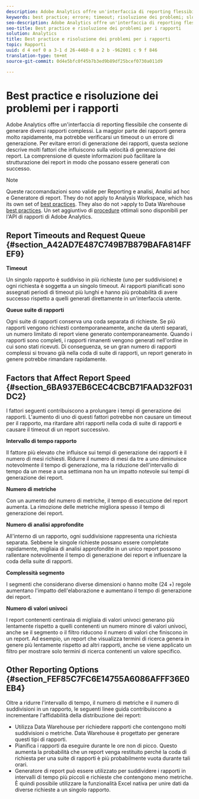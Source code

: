 ```yaml
---
description: Adobe Analytics offre un'interfaccia di reporting flessibile che consente di generare diversi rapporti complessi. La maggior parte dei rapporti genera molto rapidamente, ma potrebbe verificarsi un timeout o un errore di generazione. Per evitare errori di generazione dei rapporti, questa sezione descrive molti fattori che influiscono sulla velocità di generazione dei report. La comprensione di queste informazioni può facilitare la strutturazione dei report in modo che possano essere generati con successo.
keywords: best practice; errore; timeout; risoluzione dei problemi; slow
seo-description: Adobe Analytics offre un'interfaccia di reporting flessibile che consente di generare diversi rapporti complessi. La maggior parte dei rapporti genera molto rapidamente, ma potrebbe verificarsi un timeout o un errore di generazione. Per evitare errori di generazione dei rapporti, questa sezione descrive molti fattori che influiscono sulla velocità di generazione dei report. La comprensione di queste informazioni può facilitare la strutturazione dei report in modo che possano essere generati con successo.
seo-title: Best practice e risoluzione dei problemi per i rapporti
solution: Analytics
title: Best practice e risoluzione dei problemi per i rapporti
topic: Rapporti
uuid: d 4 eef 0 a 3-1 d 26-4460-8 a 2 b -962001 c 9 f 846
translation-type: tm+mt
source-git-commit: 0d4e5bfc0f45b7b3ed9b89df25bcef0730a011d9

---
```



# Best practice e risoluzione dei problemi per i rapporti

Adobe Analytics offre un'interfaccia di reporting flessibile che consente di generare diversi rapporti complessi. La maggior parte dei rapporti genera molto rapidamente, ma potrebbe verificarsi un timeout o un errore di generazione. Per evitare errori di generazione dei rapporti, questa sezione descrive molti fattori che influiscono sulla velocità di generazione dei report. La comprensione di queste informazioni può facilitare la strutturazione dei report in modo che possano essere generati con successo.

>[!Note]
>Queste raccomandazioni sono valide per Reporting e analisi, Analisi ad hoc e Generatore di report.
>They do not apply to Analysis Workspace, which has its own set of [best practices](/help/analyze/analysis-workspace/optimizing-performance.md). They also do not &gt;apply to Data Warehouse [best practices](https://marketing.adobe.com/resources/help/en_US/reference/?f=data_warehouse_bp). Un set aggiuntivo di
>[procedure](https://marketing.adobe.com/developer/en_US/get-started/best-practices/c-best-practices) ottimali sono disponibili per l'API di rapporti di Adobe Analytics.

## Report Timeouts and Request Queue {#section_A42AD7E487C749B7B879BAFA814FFEF9}

**Timeout**

Un singolo rapporto è suddiviso in più richieste (uno per suddivisione) e ogni richiesta è soggetta a un singolo timeout. Ai rapporti pianificati sono assegnati periodi di timeout più lunghi e hanno più probabilità di avere successo rispetto a quelli generati direttamente in un'interfaccia utente.

**Queue suite di rapporti**

Ogni suite di rapporti conserva una coda separata di richieste. Se più rapporti vengono richiesti contemporaneamente, anche da utenti separati, un numero limitato di report viene generato contemporaneamente. Quando i rapporti sono completi, i rapporti rimanenti vengono generati nell'ordine in cui sono stati ricevuti. Di conseguenza, se un gran numero di rapporti complessi si trovano già nella coda di suite di rapporti, un report generato in genere potrebbe rimandare rapidamente.

## Factors that Affect Report Speed {#section_6BA937EB6CEC4CBCB71FAAD32F031DC2}

I fattori seguenti contribuiscono a prolungare i tempi di generazione dei rapporti. L'aumento di uno di questi fattori potrebbe non causare un timeout per il rapporto, ma ritardare altri rapporti nella coda di suite di rapporti e causare il timeout di un report successivo.

**Intervallo di tempo rapporto**

Il fattore più elevato che influisce sui tempi di generazione dei rapporti è il numero di mesi richiesti. Ridurre il numero di mesi da tre a uno diminuisce notevolmente il tempo di generazione, ma la riduzione dell'intervallo di tempo da un mese a una settimana non ha un impatto notevole sui tempi di generazione dei report.

**Numero di metriche**

Con un aumento del numero di metriche, il tempo di esecuzione del report aumenta. La rimozione delle metriche migliora spesso il tempo di generazione dei report.

**Numero di analisi approfondite**

All'interno di un rapporto, ogni suddivisione rappresenta una richiesta separata. Sebbene le singole richieste possano essere completate rapidamente, migliaia di analisi approfondite in un unico report possono rallentare notevolmente il tempo di generazione dei report e influenzare la coda della suite di rapporti.

**Complessità segmento**

I segmenti che considerano diverse dimensioni o hanno molte (24 +) regole aumentano l'impatto dell'elaborazione e aumentano il tempo di generazione dei report.

**Numero di valori univoci**

I report contenenti centinaia di migliaia di valori univoci generano più lentamente rispetto a quelli contenenti un numero minore di valori univoci, anche se il segmento o il filtro riducono il numero di valori che finiscono in un report. Ad esempio, un report che visualizza termini di ricerca genera in genere più lentamente rispetto ad altri rapporti, anche se viene applicato un filtro per mostrare solo termini di ricerca contenenti un valore specifico.

## Other Reporting Options {#section_FEF85C7FC6E14755A6086AFFF36E0EB4}

Oltre a ridurre l'intervallo di tempo, il numero di metriche e il numero di suddivisioni in un rapporto, le seguenti linee guida contribuiscono a incrementare l'affidabilità della distribuzione dei report:

* Utilizza Data Warehouse per richiedere rapporti che contengono molti suddivisioni o metriche. Data Warehouse è progettato per generare questi tipi di rapporti.
* Pianifica i rapporti da eseguire durante le ore non di picco. Questo aumenta la probabilità che un report venga restituito perché la coda di richiesta per una suite di rapporti è più probabilmente vuota durante tali orari.
* Generatore di report può essere utilizzato per suddividere i rapporti in intervalli di tempo più piccoli e richieste che contengono meno metriche. È quindi possibile utilizzare la funzionalità Excel nativa per unire dati da diverse richieste a un singolo rapporto.

